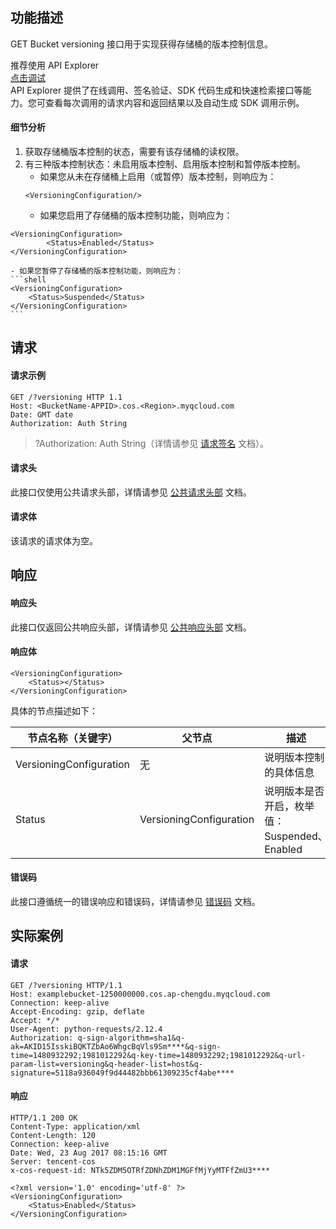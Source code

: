 ## 功能描述

GET Bucket versioning 接口用于实现获得存储桶的版本控制信息。

<div class="rno-api-explorer">
    <div class="rno-api-explorer-inner">
        <div class="rno-api-explorer-hd">
            <div class="rno-api-explorer-title">
                推荐使用 API Explorer
            </div>
            <a href="https://console.cloud.tencent.com/api/explorer?Product=cos&Version=2018-11-26&Action=GetBucketVersioning&SignVersion=" class="rno-api-explorer-btn" hotrep="doc.api.explorerbtn" target="_blank"><i class="rno-icon-explorer"></i>点击调试</a>
        </div>
        <div class="rno-api-explorer-body">
            <div class="rno-api-explorer-cont">
                API Explorer 提供了在线调用、签名验证、SDK 代码生成和快速检索接口等能力。您可查看每次调用的请求内容和返回结果以及自动生成 SDK 调用示例。
            </div>
        </div>
    </div>
</div>

#### 细节分析

1. 获取存储桶版本控制的状态，需要有该存储桶的读权限。
2. 有三种版本控制状态：未启用版本控制、启用版本控制和暂停版本控制。
	- 如果您从未在存储桶上启用（或暂停）版本控制，则响应为：
	```shell
	<VersioningConfiguration/>
	```
	- 如果您启用了存储桶的版本控制功能，则响应为：
```shell
<VersioningConfiguration>
		<Status>Enabled</Status>
</VersioningConfiguration>
```
	- 如果您暂停了存储桶的版本控制功能，则响应为：
	```shell
	<VersioningConfiguration>
		<Status>Suspended</Status>
	</VersioningConfiguration>
	```

## 请求

#### 请求示例

```shell
GET /?versioning HTTP 1.1
Host: <BucketName-APPID>.cos.<Region>.myqcloud.com
Date: GMT date
Authorization: Auth String
```

>?Authorization: Auth String（详情请参见 [请求签名](https://cloud.tencent.com/document/product/436/7778) 文档）。

#### 请求头

此接口仅使用公共请求头部，详情请参见 [公共请求头部](https://cloud.tencent.com/document/product/436/7728) 文档。


#### 请求体

该请求的请求体为空。

## 响应

#### 响应头

此接口仅返回公共响应头部，详情请参见 [公共响应头部](https://cloud.tencent.com/document/product/436/7729) 文档。

#### 响应体

```shell
<VersioningConfiguration>
    <Status></Status>
</VersioningConfiguration>
```

具体的节点描述如下：

| 节点名称（关键字）      | 父节点                  | 描述                                        | 类型      |
| ----------------------- | ----------------------- | ------------------------------------------- | --------- |
| VersioningConfiguration | 无                      | 说明版本控制的具体信息                      | Container |
| Status                  | VersioningConfiguration | 说明版本是否开启，枚举值：Suspended、Enabled | Enum      |

#### 错误码

此接口遵循统一的错误响应和错误码，详情请参见 [错误码](https://cloud.tencent.com/document/product/436/7730) 文档。
## 实际案例
#### 请求

```shell
GET /?versioning HTTP/1.1
Host: examplebucket-1250000000.cos.ap-chengdu.myqcloud.com
Connection: keep-alive
Accept-Encoding: gzip, deflate
Accept: */*
User-Agent: python-requests/2.12.4
Authorization: q-sign-algorithm=sha1&q-ak=AKID15IsskiBQKTZbAo6WhgcBqVls9Sm****&q-sign-time=1480932292;1981012292&q-key-time=1480932292;1981012292&q-url-param-list=versioning&q-header-list=host&q-signature=5118a936049f9d44482bbb61309235cf4abe****
```

#### 响应

```shell
HTTP/1.1 200 OK
Content-Type: application/xml
Content-Length: 120
Connection: keep-alive
Date: Wed, 23 Aug 2017 08:15:16 GMT
Server: tencent-cos
x-cos-request-id: NTk5ZDM5OTRfZDNhZDM1MGFfMjYyMTFfZmU3****

<?xml version='1.0' encoding='utf-8' ?>
<VersioningConfiguration>
    <Status>Enabled</Status>
</VersioningConfiguration>
```
